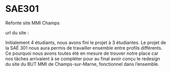 # SAE301
Refonte site MMI Champs

url du site :


Initialement 4 étudiants, nous avons fini le projet à 3 étudiantes. Le projet de la SAÉ 301 nous aura permis de travailler ensemble entre profils différents. Ce pourquoi nous avons toutes été en mesure de trouver notre place car nos tâches arrivaient à se compléter pour au final avoir conçu le redesign du site du BUT MMI de Champs-sur-Marne, fonctionnel dans l’ensemble.
